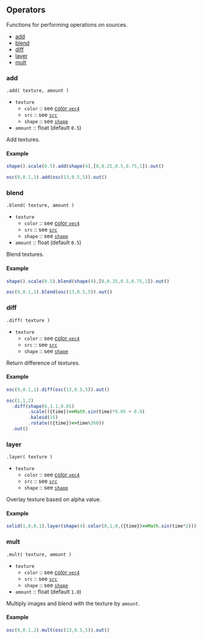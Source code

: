 ## Operators

Functions for performing operations on sources.

- [add](#add)
- [blend](#blend)
- [diff](#diff)
- [layer](#layer)
- [mult](#mult)

### add

`.add( texture, amount )`

* `texture`
  * `color` :: see [color `vec4`](#color-vec4)
  * `src` :: see [`src`](#src)
  * `shape` :: see [`shape`](#shape)
* `amount` :: float (default `0.5`)

Add textures.

#### Example

```javascript
shape().scale(0.5).add(shape(4),[0,0.25,0.5,0.75,1]).out()

osc(9,0.1,1).add(osc(13,0.5,5)).out()
```

### blend

`.blend( texture, amount )`

* `texture`
  * `color` :: see [color `vec4`](#color-vec4)
  * `src` :: see [`src`](#src)
  * `shape` :: see [`shape`](#shape)
* `amount` :: float (default `0.5`)

Blend textures.

#### Example

```javascript
shape().scale(0.5).blend(shape(4),[0,0.25,0.5,0.75,1]).out()

osc(9,0.1,1).blend(osc(13,0.5,5)).out()
```

### diff

`.diff( texture )`

* `texture`
  * `color` :: see [color `vec4`](#color-vec4)
  * `src` :: see [`src`](#src)
  * `shape` :: see [`shape`](#shape)

Return difference of textures.

#### Example

```javascript
osc(9,0.1,1).diff(osc(13,0.5,5)).out()

osc(1,1,2)
  .diff(shape(6,1.1,0.01)
        .scale(({time})=>Math.sin(time)*0.05 + 0.9)
        .kaleid(15)
        .rotate(({time})=>time%360))
  .out()
```

### layer

`.layer( texture )`

* `texture`
  * `color` :: see [color `vec4`](#color-vec4)
  * `src` :: see [`src`](#src)
  * `shape` :: see [`shape`](#shape)

Overlay texture based on alpha value.

#### Example

```javascript
solid(1,0,0,1).layer(shape(4).color(0,1,0,({time})=>Math.sin(time*2))).out()
```

### mult

`.mult( texture, amount )`

* `texture`
  * `color` :: see [color `vec4`](#color-vec4)
  * `src` :: see [`src`](#src)
  * `shape` :: see [`shape`](#shape)
* `amount` :: float (default `1.0`)

Multiply images and blend with the texture by `amount`.

#### Example

```javascript
osc(9,0.1,2).mult(osc(13,0.5,5)).out()
```
